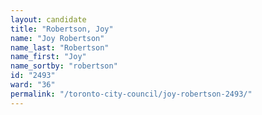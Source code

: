 ```yaml
---
layout: candidate
title: "Robertson, Joy"
name: "Joy Robertson"
name_last: "Robertson"
name_first: "Joy"
name_sortby: "robertson"
id: "2493"
ward: "36"
permalink: "/toronto-city-council/joy-robertson-2493/"
---
```

